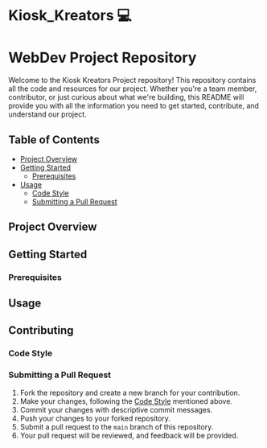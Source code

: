# Kiosk_Kreators :computer:

# WebDev Project Repository

Welcome to the Kiosk Kreators Project repository! This repository contains all the code and resources for our project. Whether you're a team member, contributor, or just curious about what we're building, this README will provide you with all the information you need to get started, contribute, and understand our project.

## Table of Contents

- [Project Overview](#project-overview)
- [Getting Started](#getting-started)
  - [Prerequisites](#prerequisites)
- [Usage](#usage)
  - [Code Style](#code-style)
  - [Submitting a Pull Request](#submitting-a-pull-request)

## Project Overview



## Getting Started



### Prerequisites



## Usage



## Contributing


### Code Style



### Submitting a Pull Request

1. Fork the repository and create a new branch for your contribution.
2. Make your changes, following the [Code Style](#code-style) mentioned above.
3. Commit your changes with descriptive commit messages.
4. Push your changes to your forked repository.
5. Submit a pull request to the `main` branch of this repository.
6. Your pull request will be reviewed, and feedback will be provided.

